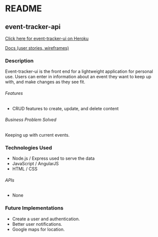 # README

## event-tracker-api

[Click here for event-tracker-ui on Heroku](https://frozen-crag-50388.herokuapp.com/)

[Docs (user stories, wireframes)](https://drive.google.com/drive/folders/0B0PrQDFsuZ3UVXg2OTQ4emxhNjA?ths=true)

### Description

Event-tracker-ui is the front end for a lightweight application for personal use. Users can enter in information about an event they want to keep up with, and make changes as they see fit.

###### Features
* CRUD features to create, update, and delete content

###### Business Problem Solved
Keeping up with current events.

### Technologies Used

* Node.js / Express used to serve the data
* JavaScript / AngularJS
* HTML / CSS

###### APIs
* None

### Future Implementations
* Create a user and authentication.
* Better user notifications.
* Google maps for location.
